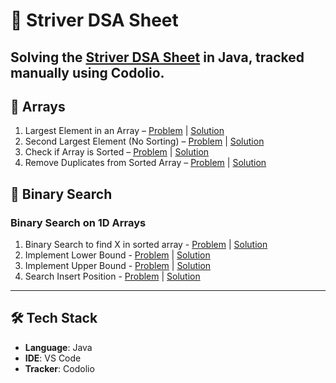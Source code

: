 # 🚀 Striver DSA Sheet

Solving the [Striver DSA Sheet](https://codolio.com/question-tracker/sheet/strivers-a2z-dsa-sheet) in **Java**, tracked manually using **Codolio**. 
---

## 📂 Arrays

01. Largest Element in an Array – [Problem](https://www.geeksforgeeks.org/problems/largest-element-in-array4009/1) | [Solution](./Arrays/LargestElement.java)  
02. Second Largest Element (No Sorting) – [Problem](https://www.geeksforgeeks.org/problems/second-largest3735/1) | [Solution](./Arrays/SecondLargest.java)  
03. Check if Array is Sorted – [Problem](https://leetcode.com/problems/check-if-array-is-sorted-and-rotated/) | [Solution](./Arrays/CheckArraySortedAndRotated.java)  
04. Remove Duplicates from Sorted Array – [Problem](https://leetcode.com/problems/remove-duplicates-from-sorted-array/description/) | [Solution](./Arrays/RemoveDuplicatesFromSorted.java)  
 
## 📂 Binary Search

### Binary Search on 1D Arrays
01. Binary Search to find X in sorted array - [Problem](https://leetcode.com/problems/binary-search/) | [Solution](./BinarySearch/BinarySearch.java)
02. Implement Lower Bound - [Problem](https://www.geeksforgeeks.org/problems/floor-in-a-sorted-array-1587115620/1) | [Solution](./BinarySearch/FloorInASortedArray.java)
03. Implement Upper Bound - [Problem](https://www.geeksforgeeks.org/problems/ceil-the-floor2802/1) | [Solution](./BinarySearch/CeilTheFloor.java)
04. Search Insert Position - [Problem](https://leetcode.com/problems/search-insert-position/description/) | [Solution](./BinarySearch/SearchInsertPosition.java)
---

## 🛠️ Tech Stack

- **Language**: Java  
- **IDE**: VS Code  
- **Tracker**: Codolio
